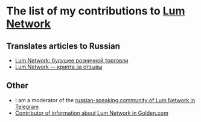 # The list of my contributions to [Lum Network](https://lum.network/)

## Translates articles to Russian

- [Lum Network: будущее розничной торговли](https://medium.com/@krutouchel/lum-network-%D0%B1%D1%83%D0%B4%D1%83%D1%89%D0%B5%D0%B5-%D1%80%D0%BE%D0%B7%D0%BD%D0%B8%D1%87%D0%BD%D0%BE%D0%B9-%D1%82%D0%BE%D1%80%D0%B3%D0%BE%D0%B2%D0%BB%D0%B8-a6b05e92cfdb)
- [Lum Network — крипта за отзывы](https://medium.com/@krutouchel/lum-network-%D0%BF%D1%80%D0%BE%D1%82%D0%BE%D0%BA%D0%BE%D0%BB-%D0%B4%D0%BB%D1%8F-%D0%B1%D0%B8%D0%B7%D0%BD%D0%B5%D1%81%D0%B0-6f68e45dc4e6)

## Other

- I am a moderator of the [russian-speaking community of Lum Network in Telegram](https://t.me/lum_network_ru)
- [Contributor of information about Lum Network in Golden.com](https://golden.com/wiki/Lum_Network-Y3ZZM95)
